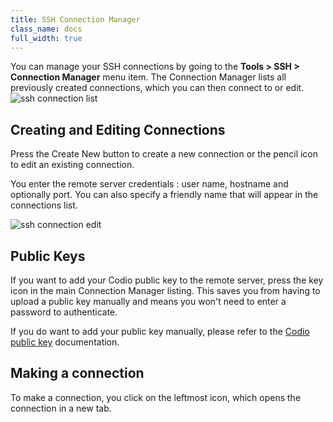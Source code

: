 ```yaml
---
title: SSH Connection Manager
class_name: docs
full_width: true
---
```


You can manage your SSH connections by going to the **Tools > SSH > Connection Manager** menu item. The Connection Manager lists all previously created connections, which you can then connect to or edit.
<img alt="ssh connection list" src="/img/docs/ssh-connection-list.png" class="simple"/>


## Creating and Editing Connections
Press the Create New button to create a new connection or the pencil icon to edit an existing connection.

You enter the remote server credentials : user name, hostname and optionally port. You can also specify a friendly name that will appear in the connections list.

<img alt="ssh connection edit" src="/img/docs/ssh-connection-edit.png" class="simple"/>

## Public Keys
If you want to add your Codio public key to the remote server, press the key icon in the main Connection Manager listing. This saves you from having to upload a public key manually and means you won't need to enter a password to authenticate.

If you do want to add your public key manually, please refer to the [Codio public key](/docs/dashboard/account/publickey) documentation.

## Making a connection
To make a connection, you click on the leftmost icon, which opens the connection in a new tab.
